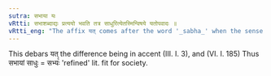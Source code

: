 ```yaml
---
sutra: सभाया यः
vRtti: सभाशब्दाद्यः प्रत्ययो भवति तत्र साधुरित्येतस्मिन्विषये यतोपवादः ॥
vRtti_eng: "The affix यत् comes after the word '_sabha_' when the sense is 'excellent with regard thereto.'"
---
```

This debars यत् the difference being in accent (III. I. 3), and (VI. I. 185) Thus सभायां साधुः = सभ्यः꣡ 'refined' lit. fit for society.
